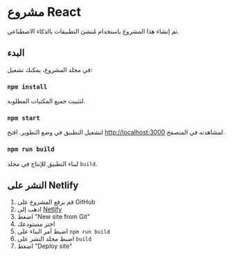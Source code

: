 # مشروع React

تم إنشاء هذا المشروع باستخدام مُنشئ التطبيقات بالذكاء الاصطناعي.

## البدء

في مجلد المشروع، يمكنك تشغيل:

### `npm install`

لتثبيت جميع المكتبات المطلوبة.

### `npm start`

لتشغيل التطبيق في وضع التطوير.
افتح [http://localhost:3000](http://localhost:3000) لمشاهدته في المتصفح.

### `npm run build`

لبناء التطبيق للإنتاج في مجلد `build`.

## النشر على Netlify

1. قم برفع المشروع على GitHub
2. اذهب إلى [Netlify](https://www.netlify.com/)
3. اضغط "New site from Git"
4. اختر مستودعك
5. اضبط أمر البناء على `npm run build`
6. اضبط مجلد النشر على `build`
7. اضغط "Deploy site"
